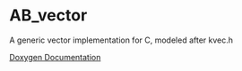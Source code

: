 # AB_vector
A generic vector implementation for C, modeled after kvec.h

[Doxygen Documentation](http://htmlpreview.github.io/?https://github.com/Skyb0rg007/AB_vector/blob/master/docs/AB__vector_8h.html)
